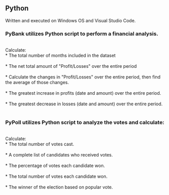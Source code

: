 <h2>Python</h2>
Written and executed on Windows OS and Visual Studio Code.<br>
<h3>PyBank utilizes Python script to perform a financial analysis.</h3>
<br>
Calculate:<br>
  * The total number of months included in the dataset<br>
<br>
  * The net total amount of "Profit/Losses" over the entire period<br>
<br>
  * Calculate the changes in "Profit/Losses" over the entire period, then find the average of those changes.<br>
<br>
  * The greatest increase in profits (date and amount) over the entire period.<br>
<br>
  * The greatest decrease in losses (date and amount) over the entire period.<br>
<br>
  <p align="center><img src="Analysis/PyBank.PNG"></p>
<h3>PyPoll utilizes Python script to analyze the votes and calculate:</h3>
 <br>
Calculate:<br>
 * The total number of votes cast.<br>
<br>
  * A complete list of candidates who received votes.<br>
<br>
  * The percentage of votes each candidate won.<br>
<br>
  * The total number of votes each candidate won.<br>
<br>
  * The winner of the election based on popular vote.<br>
 <br>
  <p align="center><img src="/Analysis/PyPoll.PNG"></p>
